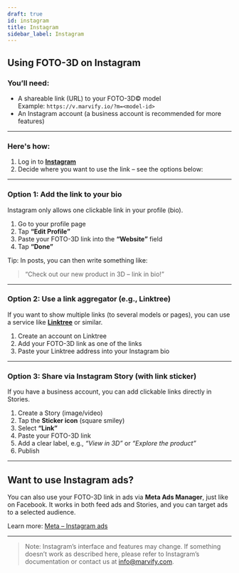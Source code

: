 ```yaml
---
draft: true
id: instagram
title: Instagram
sidebar_label: Instagram
---
```

## Using FOTO-3D on Instagram

### You’ll need:
- A shareable link (URL) to your FOTO-3D© model  
  Example: `https://v.marvify.io/?m=<model-id>`
- An Instagram account (a business account is recommended for more features)

---

### Here's how:

1. Log in to **[Instagram](https://www.instagram.com)**
2. Decide where you want to use the link – see the options below:

---

### **Option 1: Add the link to your bio**

Instagram only allows one clickable link in your profile (bio).

1. Go to your profile page  
2. Tap **“Edit Profile”**  
3. Paste your FOTO-3D link into the **“Website”** field  
4. Tap **“Done”**

Tip: In posts, you can then write something like:  
> “Check out our new product in 3D – link in bio!”


---

### **Option 2: Use a link aggregator (e.g., Linktree)**

If you want to show multiple links (to several models or pages), you can use a service like **[Linktree](https://linktr.ee/)** or similar.

1. Create an account on Linktree  
2. Add your FOTO-3D link as one of the links  
3. Paste your Linktree address into your Instagram bio

---

### **Option 3: Share via Instagram Story (with link sticker)**

If you have a business account, you can add clickable links directly in Stories.

1. Create a Story (image/video)  
2. Tap the **Sticker icon** (square smiley)  
3. Select **“Link”**  
4. Paste your FOTO-3D link  
5. Add a clear label, e.g., *“View in 3D”* or *“Explore the product”*  
6. Publish

---

## Want to use Instagram ads?

You can also use your FOTO-3D link in ads via **Meta Ads Manager**, just like on Facebook. It works in both feed ads and Stories, and you can target ads to a selected audience.

Learn more: [Meta – Instagram ads](https://www.facebook.com/business/instagram/advertising)

---

> Note: Instagram’s interface and features may change. If something doesn’t work as described here, please refer to Instagram’s documentation or contact us at [info@marvify.com](mailto:info@marvify.com).
